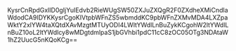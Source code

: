 KysrCnRpdGxlID0gIjYuIEdvb2RieWUgSW50ZXJuZXQgR2F0ZXdheXMiCndlaWdodCA9IDYKKysrCgoKIVtpbWFnZS5wbmddKC9pbWFnZXMvMDA4LXZpaWktY2xlYW4taXQtdXAvMzgtMTUyODI4LWltYWdlLnBuZykKCgohW2ltYWdlLnBuZ10oL2ltYWdlcy8wMDgtdmlpaS1jbGVhbi1pdC11cC8zOC05OTg3NDAtaW1hZ2UucG5nKQoKCg==